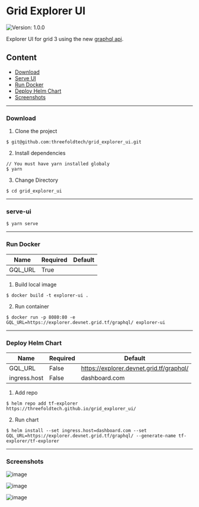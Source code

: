 # Grid Explorer UI

![Version: 1.0.0](https://img.shields.io/badge/Version-1.0.0-informational?style=flat-square)

Explorer UI for grid 3 using the new [graphql api](https://explorer.devnet.grid.tf/graphql/).

## Content

- [Download](#download)
- [Serve UI](#serve-ui)
- [Run Docker](#run-docker)
- [Deploy Helm Chart](#deploy-helm-chart)
- [Screenshots](#screenshots)

---

### Download

1. Clone the project

```
$ git@github.com:threefoldtech/grid_explorer_ui.git
```

2. Install dependencies

```
// You must have yarn installed globaly
$ yarn
```

3. Change Directory

```
$ cd grid_explorer_ui
```

---

### serve-ui

```
$ yarn serve
```

---

### Run Docker

| Name    | Required | Default |
| ------- | -------- | ------- |
| GQL_URL | True     |         |

1. Build local image

```
$ docker build -t explorer-ui .
```

2. Run container

```
$ docker run -p 8080:80 -e GQL_URL=https://explorer.devnet.grid.tf/graphql/ explorer-ui
```

---

### Deploy Helm Chart

| Name         | Required | Default                                  |
| ------------ | -------- | ---------------------------------------- |
| GQL_URL      | False    | https://explorer.devnet.grid.tf/graphql/ |
| ingress.host | False    | dashboard.com                            |

1. Add repo

```
$ helm repo add tf-explorer https://threefoldtech.github.io/grid_explorer_ui/
```

2. Run chart

```
$ helm install --set ingress.host=dashboard.com --set GQL_URL=https://explorer.devnet.grid.tf/graphql/ --generate-name tf-explorer/tf-explorer
```

---

### Screenshots

![image](https://user-images.githubusercontent.com/64129/130027646-16317aee-624a-4e85-ae90-3935199c93f3.png)

![image](https://user-images.githubusercontent.com/64129/130027811-4cf6dc1b-a65f-40fc-a101-801e137248fb.png)

![image](https://user-images.githubusercontent.com/64129/130027767-3bd54133-5a8b-4fa6-a0a9-818c305c2ecd.png)

